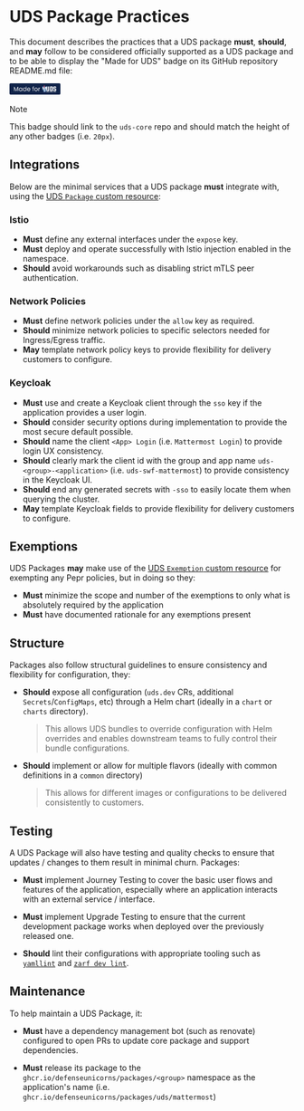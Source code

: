 # UDS Package Practices

This document describes the practices that a UDS package **must**, **should**, and **may** follow to be considered officially supported as a UDS package and to be able to display the "Made for UDS" badge on its GitHub repository README.md file:

[<img alt="Made for UDS" src="./made-for-uds.svg" height="20px"/>](https://github.com/defenseunicorns/uds-core)

> [!NOTE]
> This badge should link to the `uds-core` repo and should match the height of any other badges (i.e. `20px`).

## Integrations

Below are the minimal services that a UDS package **must** integrate with, using the [UDS `Package` custom resource](https://github.com/defenseunicorns/uds-core/blob/main/src/pepr/operator/README.md#example-uds-package-cr):

### Istio

- **Must** define any external interfaces under the `expose` key.
- **Must** deploy and operate successfully with Istio injection enabled in the namespace.
- **Should** avoid workarounds such as disabling strict mTLS peer authentication.

### Network Policies

- **Must** define network policies under the `allow` key as required.
- **Should** minimize network policies to specific selectors needed for Ingress/Egress traffic.
- **May** template network policy keys to provide flexibility for delivery customers to configure.

### Keycloak

- **Must** use and create a Keycloak client through the `sso` key if the application provides a user login.
- **Should** consider security options during implementation to provide the most secure default possible.
- **Should** name the client `<App> Login` (i.e. `Mattermost Login`) to provide login UX consistency.
- **Should** clearly mark the client id with the group and app name `uds-<group>-<application>` (i.e. `uds-swf-mattermost`) to provide consistency in the Keycloak UI.
- **Should** end any generated secrets with `-sso` to easily locate them when querying the cluster.
- **May** template Keycloak fields to provide flexibility for delivery customers to configure.

## Exemptions

UDS Packages **may** make use of the [UDS `Exemption` custom resource](https://github.com/defenseunicorns/uds-core/blob/main/src/pepr/operator/README.md#example-uds-exemption-cr) for exempting any Pepr policies, but in doing so they:

- **Must** minimize the scope and number of the exemptions to only what is absolutely required by the application
- **Must** have documented rationale for any exemptions present

## Structure

Packages also follow structural guidelines to ensure consistency and flexibility for configuration, they:

- **Should** expose all configuration (`uds.dev` CRs, additional `Secrets`/`ConfigMaps`, etc) through a Helm chart (ideally in a `chart` or `charts` directory).
  > This allows UDS bundles to override configuration with Helm overrides and enables downstream teams to fully control their bundle configurations.

- **Should** implement or allow for multiple flavors (ideally with common definitions in a `common` directory)
  > This allows for different images or configurations to be delivered consistently to customers.

## Testing

A UDS Package will also have testing and quality checks to ensure that updates / changes to them result in minimal churn.  Packages:

- **Must** implement Journey Testing to cover the basic user flows and features of the application, especially where an application interacts with an external service / interface.

- **Must** implement Upgrade Testing to ensure that the current development package works when deployed over the previously released one.

- **Should** lint their configurations with appropriate tooling such as [`yamllint`](https://github.com/adrienverge/yamllint) and [`zarf dev lint`](https://docs.zarf.dev/commands/zarf_dev_lint/).


## Maintenance

To help maintain a UDS Package, it:

- **Must** have a dependency management bot (such as renovate) configured to open PRs to update core package and support dependencies.

- **Must** release its package to the `ghcr.io/defenseunicorns/packages/<group>` namespace as the application's name (i.e. `ghcr.io/defenseunicorns/packages/uds/mattermost`)
